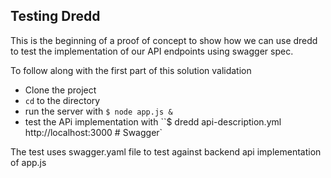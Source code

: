 ## Testing Dredd

This is the beginning of a proof of concept to show how we can use dredd to test the implementation of our API endpoints using swagger spec.

To follow along with the first part of this solution validation

* Clone the project
* `cd` to the directory
* run the server with `$ node app.js &`
* test the APi implementation with ``$ dredd api-description.yml http://localhost:3000  # Swagger`

The test uses swagger.yaml file to test against backend api implementation of app.js
